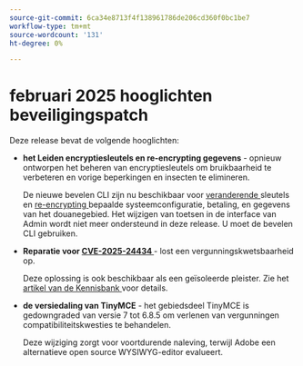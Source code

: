 ```yaml
---
source-git-commit: 6ca34e8713f4f138961786de206cd360f0bc1be7
workflow-type: tm+mt
source-wordcount: '131'
ht-degree: 0%

---
```

# februari 2025 hooglichten beveiligingspatch

Deze release bevat de volgende hooglichten:

* **het Leiden encryptiesleutels en re-encrypting gegevens** - opnieuw ontworpen het beheren van encryptiesleutels om bruikbaarheid te verbeteren en vorige beperkingen en insecten te elimineren.<!-- AC-12679 -->

  De nieuwe bevelen CLI zijn nu beschikbaar voor [ veranderende ](https://experienceleague.adobe.com/nl/docs/commerce-admin/systems/security/encryption-key) sleutels en [ re-encrypting ](https://developer.adobe.com/commerce/php/development/security/data-encryption/) bepaalde systeemconfiguratie, betaling, en gegevens van het douanegebied. Het wijzigen van toetsen in de interface van Admin wordt niet meer ondersteund in deze release. U moet de bevelen CLI gebruiken.

* **Reparatie voor [ CVE-2025-24434 ](https://nvd.nist.gov/vuln/detail/CVE-2025-24434)** - lost een vergunningskwetsbaarheid op.

  Deze oplossing is ook beschikbaar als een geïsoleerde pleister. Zie het [ artikel van de Kennisbank ](https://experienceleague.adobe.com/nl/docs/commerce-knowledge-base/kb/troubleshooting/known-issues-patches-attached/security-update-available-for-adobe-commerce-apsb25-08) voor details.<!-- AC-12755 -->

* **de versiedaling van TinyMCE** - het gebiedsdeel TinyMCE is gedowngraded van versie 7 tot 6.8.5 om verlenen van vergunningen compatibiliteitskwesties te behandelen.

  Deze wijziging zorgt voor voortdurende naleving, terwijl Adobe een alternatieve open source WYSIWYG-editor evalueert.
